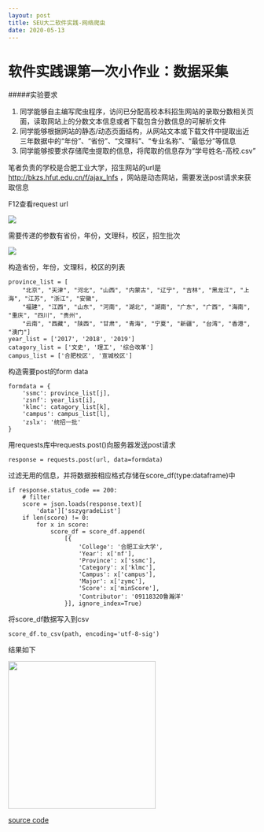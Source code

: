 ```yaml
---
layout: post
title: SEU大二软件实践-网络爬虫
date: 2020-05-13
---
```


# 软件实践课第一次小作业：数据采集

#####实验要求

1. 同学能够自主编写爬虫程序，访问已分配高校本科招生网站的录取分数相关页面，读取网站上的分数文本信息或者下载包含分数信息的可解析文件
2. 同学能够根据网站的静态/动态页面结构，从网站文本或下载文件中提取出近三年数据中的“年份”、“省份”、“文理科”、“专业名称”、“最低分”等信息
3. 同学能够按要求存储爬虫提取的信息，将爬取的信息存为“学号姓名-高校.csv”


笔者负责的学校是合肥工业大学，招生网站的url是 http://bkzs.hfut.edu.cn/f/ajax_lnfs ，网站是动态网站，需要发送post请求来获取信息

F12查看request url

![](https://pic.downk.cc/item/5ebe2568c2a9a83be568ff69.png)

需要传递的参数有省份，年份，文理科，校区，招生批次

![](https://pic.downk.cc/item/5ebe2579c2a9a83be569147f.png)

构造省份，年份，文理科，校区的列表
~~~
province_list = [
    "北京", "天津", "河北", "山西", "内蒙古", "辽宁", "吉林", "黑龙江", "上海", "江苏", "浙江", "安徽",
    "福建", "江西", "山东", "河南", "湖北", "湖南", "广东", "广西", "海南", "重庆", "四川", "贵州",
    "云南", "西藏", "陕西", "甘肃", "青海", "宁夏", "新疆", "台湾", "香港", "澳门"]
year_list = ['2017', '2018', '2019']
catagory_list = ['文史', '理工', '综合改革']
campus_list = ['合肥校区', '宣城校区']
~~~

构造需要post的form data
~~~
formdata = {
    'ssmc': province_list[j],
    'zsnf': year_list[i],
    'klmc': catagory_list[k],
    'campus': campus_list[l],
    'zslx': '统招一批'
}
~~~

用requests库中requests.post()向服务器发送post请求
~~~
response = requests.post(url, data=formdata)
~~~
过滤无用的信息，并将数据按相应格式存储在score_df(type:dataframe)中

~~~
if response.status_code == 200:
    # filter
    score = json.loads(response.text)[
        'data']['sszygradeList']
    if len(score) != 0:
        for x in score:
            score_df = score_df.append(
                [{
                    'College': '合肥工业大学',
                    'Year': x['nf'],
                    'Province': x['ssmc'],
                    'Category': x['klmc'],
                    'Campus': x['campus'],
                    'Major': x['zymc'],
                    'Score': x['minScore'],
                    'Contributor': '09118320鲁瀚洋'
                }], ignore_index=True)
~~~~
将score_df数据写入到csv
    
    score_df.to_csv(path, encoding='utf-8-sig')

结果如下

<img src="https://pic.downk.cc/item/5ece4022c2a9a83be5a7d919.png"  height="300" width="300">

[source code](https://github.com/v4vendeta/SEU-Backup/tree/python/crawler)